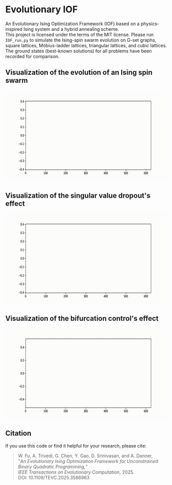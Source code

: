 # Evolutionary IOF

An Evolutionary Ising Optimization Framework (IOF) based on a physics-inspired Ising system and a hybrid annealing scheme.  
This project is licensed under the terms of the MIT license. Please run `IOF_run.py` to simulate the Ising-spin swarm evolution on G-set graphs, square lattices, Möbius-ladder lattices, triangular lattices, and cubic lattices. The ground states (best-known solutions) for all problems have been recorded for comparison.

## Visualization of the evolution of an Ising spin swarm

![image](https://github.com/WonderFU-Tom/Evolutionary-IOF/blob/main/Original.gif)

## Visualization of the singular value dropout's effect

![image](https://github.com/WonderFU-Tom/Evolutionary-IOF/blob/main/SD.gif)

## Visualization of the bifurcation control's effect

![image](https://github.com/WonderFU-Tom/Evolutionary-IOF/blob/main/BC.gif)

## Citation

If you use this code or find it helpful for your research, please cite:

> W. Fu, A. Trivedi, G. Chen, Y. Gao, D. Srinivasan, and A. Danner,  
> "*An Evolutionary Ising Optimization Framework for Unconstrained Binary Quadratic Programming,*"  
> *IEEE Transactions on Evolutionary Computation*, 2025.  
> DOI: 10.1109/TEVC.2025.3566963

